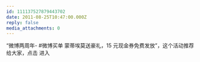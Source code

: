 ```yaml
---
id: 111137527879443702
date: 2011-08-25T10:47:00.000Z
reply: false
media_attachments: 0
---
```


“微博两周年- #微博买单 蒙蒂埃莫送豪礼，15 元现金券免费发放”，这个活动推荐给大家，点击 进入 ​​​​

